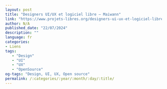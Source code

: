```yaml
---
layout: post
title: "Designers UI/UX et logiciel libre – Maiwann"
link: "https://www.projets-libres.org/designers-ui-ux-et-logiciel-libre-maiwann/"
author: N/A
published_date: "22/07/2024"
description: ""
language: fr
categories:
- Liens
tags:
   - "Design"
   - "UI"
   - "UX"
   - "OpenSource"
og-tags: "Design, UI, UX, Open source"
permalink: /:categories/:year/:month/:day/:title/
---
```

